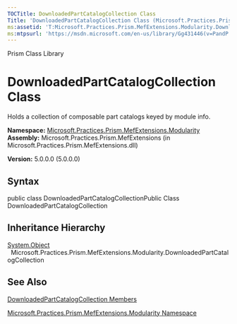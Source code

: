 ```yaml
---
TOCTitle: DownloadedPartCatalogCollection Class
Title: 'DownloadedPartCatalogCollection Class (Microsoft.Practices.Prism.MefExtensions.Modularity)'
ms:assetid: 'T:Microsoft.Practices.Prism.MefExtensions.Modularity.DownloadedPartCatalogCollection'
ms:mtpsurl: 'https://msdn.microsoft.com/en-us/library/Gg431446(v=PandP.50)'
---
```


Prism Class Library

DownloadedPartCatalogCollection Class
=====================================

Holds a collection of composable part catalogs keyed by module info.

**Namespace:** [Microsoft.Practices.Prism.MefExtensions.Modularity](https://msdn.microsoft.com/n:microsoft.practices.prism.mefextensions.modularity)
**Assembly:** Microsoft.Practices.Prism.MefExtensions (in Microsoft.Practices.Prism.MefExtensions.dll)

**Version:** 5.0.0.0 (5.0.0.0)

## Syntax


<span id="syntaxToggle"></span>public class DownloadedPartCatalogCollectionPublic Class DownloadedPartCatalogCollection

Inheritance Hierarchy
---------------------

<span id="familyToggle"></span>[System.Object](http://msdn2.microsoft.com/en-us/library/e5kfa45b)
  Microsoft.Practices.Prism.MefExtensions.Modularity.DownloadedPartCatalogCollection

See Also
--------


[DownloadedPartCatalogCollection Members](https://msdn.microsoft.com/allmembers.t:microsoft.practices.prism.mefextensions.modularity.downloadedpartcatalogcollection)

[Microsoft.Practices.Prism.MefExtensions.Modularity Namespace](https://msdn.microsoft.com/n:microsoft.practices.prism.mefextensions.modularity)
